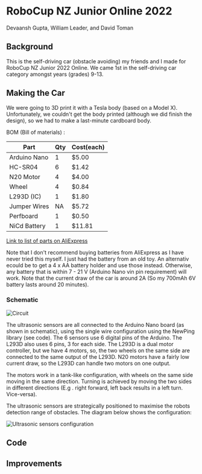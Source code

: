 # RoboCup NZ Junior Online 2022
Devaansh Gupta, William Leader, and David Toman

## Background
This is the self-driving car (obstacle avoiding) my friends and I made for RoboCup NZ Junior 2022 Online. We came 1st in the self-driving car category amongst years (grades) 9-13.

## Making the Car
We were going to 3D print it with a Tesla body (based on a Model X). Unfortunately, we couldn't get the body printed (although we did finish the design), so we had to make a last-minute cardboard body.

BOM (Bill of materials) :

Part         | Qty | Cost(each)
-------------|-----|-----------
Arduino Nano |  1  |  $5.00      
HC-SR04      |  6  |  $1.42      
N20 Motor    |  4  |  $4.00      
Wheel        |  4  |  $0.84     
L293D (IC)   |  1  |  $1.80     
Jumper Wires | NA  |  $5.72     
Perfboard    |  1  |  $0.50     
NiCd Battery |  1  |  $11.81      

[Link to list of parts on AliExpress](https://www.aliexpress.com/p/wishlist/shareReflux.html?groupId=qk3fcGzUnusWz8o%2FhIiAldcbagEDx85s7wd3pLeSDz8%3D)

Note that I don't recommend buying batteries from AliExpress as I have never tried this myself. I just had the battery from an old toy. An alternativ ecould be to get a 4 x AA battery holder and use those instead. Otherwise, any battery that is within 7 - 21 V (Arduino Nano vin pin requirement) will work. Note that the current draw of the car is around 2A (So my 700mAh 6V battery lasts around 20 minutes).

### Schematic
![Circuit](https://user-images.githubusercontent.com/104536642/196008855-7942d181-c24c-45bf-b4a3-3296955a5bc7.png)


The ultrasonic sensors are all connected to the Arduino Nano board (as shown in schematic), using the single wire configuration using the NewPing library (see code). The 6 sensors use 6 digital pins of the Arduino. The L293D also uses 6 pins, 3 for each side. The L293D is a dual motor controller, but we have 4 motors, so, the two wheels on the same side are connected to the same output of the L293D. N20 motors have a fairly low current draw, so the L293D can handle two motors on one output. 

The motors work in a tank-like configuration, with wheels on the same side moving in the same direction. Turning is achieved by moving the two sides in different directions (E.g . right forward, left back results in a left turn. Vice-versa).

The ultrasonic sensors are strategically positioned to maximise the robots detection range of obstacles. The diagram below shows the configuration:

![Ultrasonic sensors configuration](https://user-images.githubusercontent.com/104536642/195976834-000d139e-3866-4a0d-9438-a5228222d5a0.png)


## Code

## Improvements
